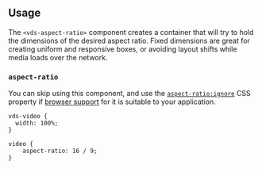 ## Usage

The `<vds-aspect-ratio>` component creates a container that will try to hold the dimensions of the
desired aspect ratio. Fixed dimensions are great for creating uniform and responsive boxes,
or avoiding layout shifts while media loads over the network.

<slot name="usage" />

### `aspect-ratio`

You can skip using this component, and use the [`aspect-ratio:ignore`](https://developer.mozilla.org/en-US/docs/Web/CSS/aspect-ratio)
CSS property if [browser support](https://caniuse.com/mdn-css_properties_aspect-ratio) for it is
suitable to your application.

```css:copy
vds-video {
  width: 100%;
}

video {
	aspect-ratio: 16 / 9;
}
```
